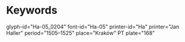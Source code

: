 # Keywords
glyph-id="Ha-05_0204"
font-id="Ha-05"
printer-id="Ha"
printer="Jan Haller"
period="1505–1525"
place="Kraków"
PT plate="168"
